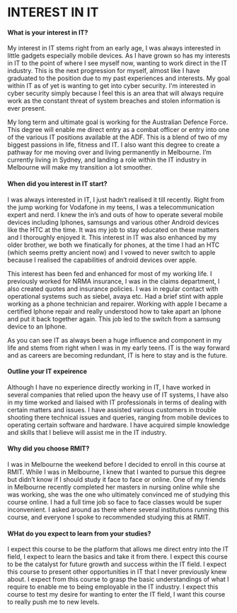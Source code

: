 <!DOCTYPE html>
<html>
<h1> INTEREST IN IT </h1>
</html>

<!DOCTYPE html>
<html>
<head>
<title>Page Title</title>
</head>
<body>

<h4>What is your interest in IT?</h4>
<p>My interest in IT stems right from an early age, I was always interested in little gadgets especially mobile devices. As I have grown so has my interests in IT to the point of where I see myself now, wanting to work direct in the IT industry. This is the next progression for myself, almost like I have graduated to the position due to my past experiences and interests. My goal within IT as of yet is wanting to get into cyber security. I'm interested in cyber security simply because I feel this is an area that will always require work as the constant threat of system breaches and stolen information is ever present. <br />

My long term and ultimate goal is working for the Australian Defence Force. This degree will enable me direct entry as a combat officer or entry into one of the various IT positions available at the ADF. This is a blend of two of my biggest passions in life, fitness and IT. I also want this degree to create a pathway for me moving over and living permanently in Melbourne. I’m currently living in Sydney, and landing a role within the IT industry in Melbourne will make my transition a lot smoother.</p>


<h4> When did you interest in IT start? </h4>
<p>I was always interested in IT, I just hadn’t realised it till recently. Right from the jump working for Vodafone in my teens, I was a telecommunication expert and nerd. I knew the in’s and outs of how to operate several mobile devices including Iphones, samsungs and various other Android devices like the HTC at the time. It was my job to stay educated on these matters and I thoroughly enjoyed it. This interest in IT was also enhanced by my older brother, we both we finatically for phones, at the time I had an HTC (which seems pretty ancient now) and I vowed to never switch to apple because I realised the capabilities of android devices over apple.

This interest has been fed and enhanced for most of my working life. I previously worked for NRMA insurance, I was in the claims department, I also created quotes and insurance policies. I was in regular contact with operational systems such as siebel, avaya etc. Had a brief stint with apple working as a phone technician and repairer. Working with apple I became a certified Iphone repair and really understood how to take apart an Iphone and put it back together again. This job led to the switch from a samsung device to an Iphone. 

As you can see IT as always been a huge influence and component in my life and stems from right when I was in my early teens. IT is the way forward and as careers are becoming redundant, IT is here to stay and is the future. </p>


<h4> Outline your IT expeirence </h4>
<p> Although I have no experience directly working in IT, I have worked in several companies that relied upon the heavy use of IT systems, I have also in my time worked and liaised with IT professionals in terms of dealing with certain matters and issues. I have assisted various customers in trouble shooting there technical issues and queries, ranging from mobile devices to operating certain software and hardware. I have acquired simple knowledge and skills that I believe will assist me in the IT industry.  </p>


<h4> Why did you choose RMIT? </h4>
<p> I was in Melbourne the weekend before I decided to enroll in this course at RMIT. While I was in Melbourne, I knew that I wanted to pursue this degree but didn’t know if I should study it face to face or online. One of my friends in Melbourne recently completed her masters in nursing online while she was working, she was the one who ultimately convinced me of studying this course online. I had a full time job so face to face classes would be super inconvenient. I asked around as there where several institutions running this course, and everyone I spoke to recommended studying this at RMIT.</p>


<h4> WHat do you expect to learn from your studies? </h4>
<p> I expect this course to be the platform that allows me direct entry into the IT field, I expect to learn the basics and take it from there. I expect this course to be the catalyst for future growth and success within the IT field. I expect this course to present other opportunities in IT that I never previously knew about. I expect from this course to grasp the basic understandings of what I require to enable me to being employable in the IT industry. I expect this course to test my desire for wanting to enter the IT field, I want this course to really push me to new levels.</p>


</body>
</html> 
